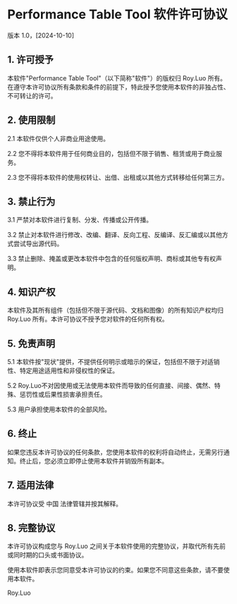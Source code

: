 # Performance Table Tool 软件许可协议

版本 1.0，[2024-10-10]

## 1. 许可授予

本软件"Performance Table Tool"（以下简称"软件"）的版权归 Roy.Luo 所有。在遵守本许可协议所有条款和条件的前提下，特此授予您使用本软件的非独占性、不可转让的许可。

## 2. 使用限制

2.1 本软件仅供个人非商业用途使用。

2.2 您不得将本软件用于任何商业目的，包括但不限于销售、租赁或用于商业服务。

2.3 您不得将本软件的使用权转让、出借、出租或以其他方式转移给任何第三方。

## 3. 禁止行为

3.1 严禁对本软件进行复制、分发、传播或公开传播。

3.2 禁止对本软件进行修改、改编、翻译、反向工程、反编译、反汇编或以其他方式尝试导出源代码。

3.3 禁止删除、掩盖或更改本软件中包含的任何版权声明、商标或其他专有权声明。

## 4. 知识产权

本软件及其所有组件（包括但不限于源代码、文档和图像）的所有知识产权均归 Roy.Luo 所有。本许可协议不授予您对软件的任何所有权。

## 5. 免责声明

5.1 本软件按"现状"提供，不提供任何明示或暗示的保证，包括但不限于对适销性、特定用途适用性和非侵权性的保证。

5.2 Roy.Luo不对因使用或无法使用本软件而导致的任何直接、间接、偶然、特殊、惩罚性或后果性损害承担责任。

5.3 用户承担使用本软件的全部风险。

## 6. 终止

如果您违反本许可协议的任何条款，您使用本软件的权利将自动终止，无需另行通知。终止后，您必须立即停止使用本软件并销毁所有副本。

## 7. 适用法律

本许可协议受 中国 法律管辖并按其解释。

## 8. 完整协议

本许可协议构成您与 Roy.Luo 之间关于本软件使用的完整协议，并取代所有先前或同时期的口头或书面协议。

使用本软件即表示您同意受本许可协议的约束。如果您不同意这些条款，请不要使用本软件。

Roy.Luo